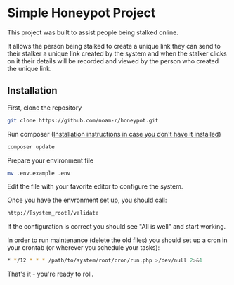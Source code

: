 # Simple Honeypot Project

This project was built to assist people being stalked online. 

It allows the person being stalked to create a unique link they can send to their stalker a unique link created by the system and when the stalker clicks on it their details will be recorded and viewed by the person who created the unique link.


## Installation

First, clone the repository
```bash
git clone https://github.com/noam-r/honeypot.git
``` 
Run composer ([Installation instructions in case you don't have it installed](https://getcomposer.org/doc/00-intro.md))
```bash
composer update
```
Prepare your environment file
```bash
mv .env.example .env
``` 
Edit the file with your favorite editor to configure the system.

Once you have the envronment set up, you should call:
```bash
http://[system_root]/validate
```

If the configuration is correct you should see "All is well" and start working.

In order to run maintenance (delete the old files) you should set up a cron in your crontab (or wherever you schedule your tasks):

```bash
* */12 * * * /path/to/system/root/cron/run.php >/dev/null 2>&1
```

That's it - you're ready to roll. 


 